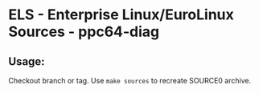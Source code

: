 # ELS - Enterprise Linux/EuroLinux Sources - ppc64-diag
 
## Usage:
  Checkout branch or tag. Use `make sources` to recreate  SOURCE0 archive.
